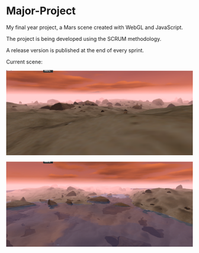 # Major-Project
My final year project, a Mars scene created with WebGL and JavaScript.

The project is being developed using the SCRUM methodology.

A release version is published at the end of every sprint.

Current scene:

![](https://github.com/SamuelSnowball/Major-Project/blob/master/Major%20Project/screenshots/current/1.png)

![](https://github.com/SamuelSnowball/Major-Project/blob/master/Major%20Project/screenshots/current/2.png)
